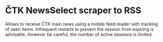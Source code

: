 # ČTK NewsSelect scraper to RSS

Allows to receive ČTK main news using a mobile feed reader with tracking
of seen items. Infrequent restarts to prevent the session from expiring is
advisable. However be careful, the number of active sessions is limited.

<!-- vim:set spelllang=en: -->
